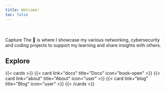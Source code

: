 ```yaml
---
title: Welcome!
toc: false
---
```

<br></br>
Capture The 🦊 is where I showcase my various networking, cybersecurity and coding projects to support my learning and share insights with others.
## Explore

{{< cards >}}
  {{< card link="docs" title="Docs" icon="book-open" >}}
  {{< card link="about" title="About" icon="user" >}}
  {{< card link="blog" title="Blog" icon="user" >}}
{{< /cards >}}
